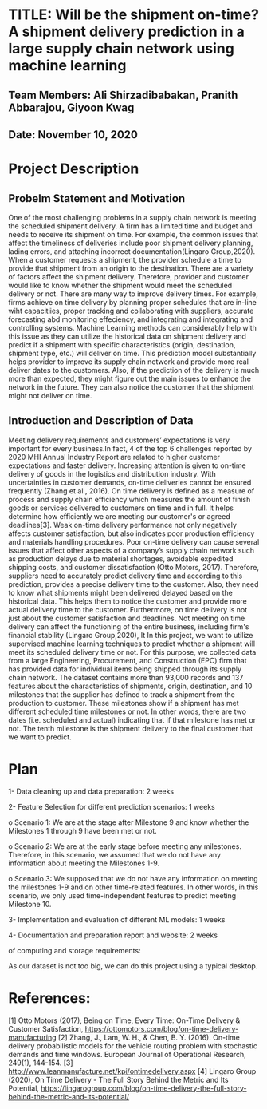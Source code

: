 # TITLE: Will be the shipment on-time? A shipment delivery prediction in a large supply chain network using machine learning
## Team Members: Ali Shirzadibabakan, Pranith Abbarajou, Giyoon Kwag
## Date: November 10, 2020

# Project Description
## Probelm Statement and Motivation
One of the most challenging problems in a supply chain network is meeting the scheduled shipment delivery. A firm has a limited time and budget and needs to receive its shipment on time. For example, the common issues that affect the timeliness of deliveries include poor shipment delivery planning, lading errors, and attaching incorrect documentation(Lingaro Group,2020). When a customer requests a shipment, the provider schedule a time to provide that shipment from an origin to the destination. There are a variety of factors affect the shipment delivery. Therefore, provider and customer would like to know whether the shipment would meet the scheduled delivery or not. There are many way to improve delivery times. For example, firms achieve on time delivery by planning proper schedules that are in-line wiht capacitiies, proper tracking and collaborating with suppliers, accurate forecasting abd monitoring effeciency, and integrating and integrating and controlling systems. Machine Learning methods can considerably help with this issue as they can utilize the historical data on shipment delivery and predict if a shipment with specific characteristics (origin, destination, shipment type, etc.) will deliver on time. This prediction model substantially helps provider to improve its supply chain network and provide more real deliver dates to the customers. Also, if the prediction of the delivery is much more than expected, they might figure out the main issues to enhance the network in the future. They can also notice the customer that the shipment might not deliver on time.

## Introduction and Description of Data
Meeting delivery requirements and customers’ expectations is very important for every business.In fact, 4 of the top 6 challenges reported by 2020 MHI Annual Industry Report are related to higher customer expectations and faster delivery. Increasing attention is given to on-time delivery of goods in the logistics and distribution industry. With uncertainties in customer demands, on-time deliveries cannot be ensured frequently (Zhang et al., 2016). On time delivery is defined as a measure of process and supply chain efficiency which measures the amount of finish goods or services delivered to customers on time and in full. It helps determine how efficiently we are meeting our customer's or agreed deadlines[3].  Weak on-time delivery performance not only negatively affects customer satisfaction, but also indicates poor production efficiency and materials handling procedures. Poor on-time delivery can cause several issues that affect other aspects of a company’s supply chain network such as production delays due to material shortages, avoidable expedited shipping costs, and customer dissatisfaction (Otto Motors, 2017). Therefore, suppliers need to accurately predict delivery time and according to this prediction, provides a precise delivery time to the customer. Also, they need to know what shipments might been delivered delayed based on the historical data. This helps them to notice the customer and provide more actual delivery time to the customer. Furthermore, on time delivery is not just about the customer satisfaction and deadlines. Not meeting on time delivery can affect the functioning of the entire business, including firm's financial stability (Lingaro Group,2020),  It In this project, we want to utilize supervised machine learning techniques to predict whether a shipment will meet its scheduled delivery time or not. For this purpose, we collected data from a large Engineering, Procurement, and Construction (EPC) firm that has provided data for individual items being shipped through its supply chain network. The dataset contains more than 93,000 records and 137 features about the characteristics of shipments, origin, destination, and 10 milestones that the supplier has defined to track a shipment from the production to customer. These milestones show if a shipment has met different scheduled time milestones or not. In other words, there are two dates (i.e. scheduled and actual) indicating that if that milestone has met or not. The tenth milestone is the shipment delivery to the final customer that we want to predict.

# Plan
1- Data cleaning up and data preparation: 2 weeks

2- Feature Selection for different prediction scenarios: 1 weeks

o	Scenario 1: We are at the stage after Milestone 9 and know whether the Milestones 1 through 9 have been met or not.

o	Scenario 2: We are at the early stage before meeting any milestones. Therefore, in this scenario, we assumed that we do not have any information about meeting the Milestones 1-9.

o	Scenario 3: We supposed that we do not have any information on meeting the milestones 1-9 and on other time-related features. In other words, in this scenario, we only used time-independent features to predict meeting Milestone 10.

3- Implementation and evaluation of different ML models: 1 weeks

4- Documentation and preparation report and website: 2 weeks

of computing and storage requirements:

As our dataset is not too big, we can do this project using a typical desktop. 

# References:

[1] Otto Motors (2017), Being on Time, Every Time: On-Time Delivery & Customer Satisfaction,  https://ottomotors.com/blog/on-time-delivery-manufacturing
[2] Zhang, J., Lam, W. H., & Chen, B. Y. (2016). On-time delivery probabilistic models for the vehicle routing problem with stochastic demands and time windows. European Journal of Operational Research, 249(1), 144-154.
[3] http://www.leanmanufacture.net/kpi/ontimedelivery.aspx
[4] Lingaro Group (2020), On Time Delivery - The Full Story Behind the Metric and Its Potential, https://lingarogroup.com/blog/on-time-delivery-the-full-story-behind-the-metric-and-its-potential/
